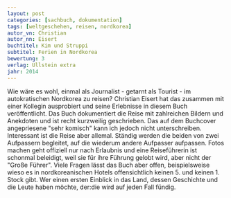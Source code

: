 ```yaml
---
layout: post
categories: [sachbuch, dokumentation]
tags: [weltgeschehen, reisen, nordkorea]
autor_vn: Christian
autor_nn: Eisert
buchtitel: Kim und Struppi
subtitel: Ferien in Nordkorea
bewertung: 3
verlag: Ullstein extra
jahr: 2014
---
```


Wie wäre es wohl, einmal als Journalist - getarnt als Tourist - im autokratischen Nordkorea zu reisen? Christian Eisert hat das zusammen mit einer Kollegin ausprobiert und seine Erlebnisse in diesem Buch veröffentlicht. Das Buch dokumentiert die Reise mit zahlreichen Bildern und Anekdoten und ist recht kurzweilig geschrieben. Das auf dem Buchcover angepriesene "sehr komisch" kann ich jedoch nicht unterschreiben.
Interessant ist die Reise aber allemal. Ständig werden die beiden von zwei Aufpassern begleitet, auf die wiederum andere Aufpasser aufpassen. Fotos machen geht offiziell nur nach Erlaubnis und eine Reiseführerin ist schonmal beleidigt, weil sie für ihre Führung gelobt wird, aber nicht der "Große Führer". Viele Fragen lässt das Buch aber offen, beispielsweise wieso es in nordkoreanischen Hotels offensichtlich keinen 5. und keinen 1. Stock gibt.
Wer einen ersten Einblick in das Land, dessen Geschichte und die Leute haben möchte, der:die wird auf jeden Fall fündig.